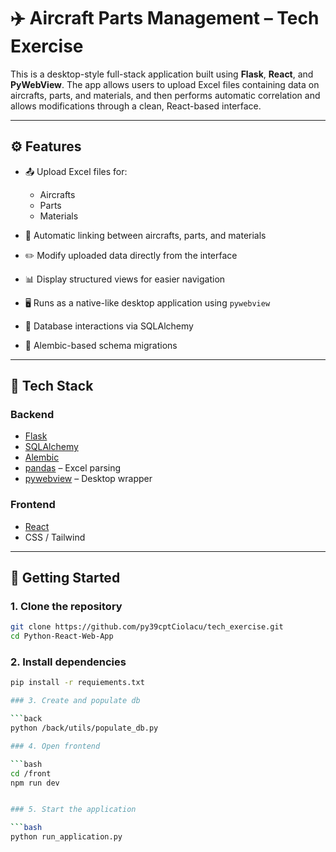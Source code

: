 # ✈️ Aircraft Parts Management – Tech Exercise

This is a desktop-style full-stack application built using **Flask**, **React**, and **PyWebView**. The app allows users to upload Excel files containing data on aircrafts, parts, and materials, and then performs automatic correlation and allows modifications through a clean, React-based interface.

---

## ⚙️ Features

- 📤 Upload Excel files for:
  - Aircrafts
  - Parts
  - Materials

- 🔗 Automatic linking between aircrafts, parts, and materials
- ✏️ Modify uploaded data directly from the interface
- 📊 Display structured views for easier navigation
- 🖥️ Runs as a native-like desktop application using `pywebview`
- 🧠 Database interactions via SQLAlchemy
- 🧬 Alembic-based schema migrations

---

## 🧱 Tech Stack

### Backend
- [Flask](https://flask.palletsprojects.com/)
- [SQLAlchemy](https://www.sqlalchemy.org/)
- [Alembic](https://alembic.sqlalchemy.org/)
- [pandas](https://pandas.pydata.org/) – Excel parsing
- [pywebview](https://pywebview.flowrl.com/) – Desktop wrapper

### Frontend
- [React](https://reactjs.org/)
- CSS / Tailwind 

---

## 🚀 Getting Started

### 1. Clone the repository

```bash
git clone https://github.com/py39cptCiolacu/tech_exercise.git
cd Python-React-Web-App
```

### 2. Install dependencies

```bash
pip install -r requiements.txt

### 3. Create and populate db

```back
python /back/utils/populate_db.py

### 4. Open frontend

```bash
cd /front
npm run dev


### 5. Start the application

```bash
python run_application.py

